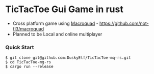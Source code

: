 # TicTacToe Gui Game in rust
- Cross platform game using [Macroquad](https://macroquad.rs/) - https://github.com/not-fl3/macroquad
- Planned to be Local and online multiplayer

### Quick Start
```shell
$ git clone git@github.com:DuskyElf/TicTacToe-mq-rs.git
$ cd TicTacToe-mq-rs
$ cargo run --release
```
